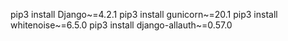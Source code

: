 

pip3 install Django~=4.2.1
pip3 install gunicorn~=20.1
pip3 install whitenoise~=6.5.0
pip3 install django-allauth~=0.57.0
